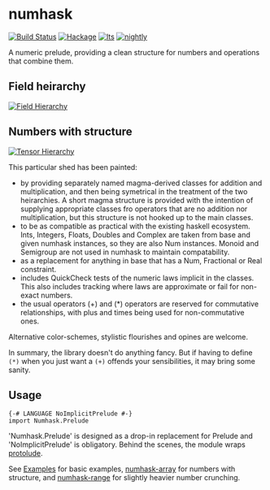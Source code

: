 numhask
===

[![Build Status](https://travis-ci.org/tonyday567/numhask.svg)](https://travis-ci.org/tonyday567/numhask) [![Hackage](https://img.shields.io/hackage/v/numhask.svg)](https://hackage.haskell.org/package/numhask) [![lts](https://www.stackage.org/package/numhask/badge/lts)](http://stackage.org/lts/package/numhask) [![nightly](https://www.stackage.org/package/numhask/badge/nightly)](http://stackage.org/nightly/package/numhask) 

A numeric prelude, providing a clean structure for numbers and operations that combine them.

Field heirarchy
---

[![Field Hierarchy](https://tonyday567.github.io/other/field.svg)](https://tonyday567.github.io/other/field.svg)

Numbers with structure
---

[![Tensor Hierarchy](https://tonyday567.github.io/other/tensor_product.svg)](https://tonyday567.github.io/other/tensor_product.svg)


This particular shed has been painted:

- by providing separately named magma-derived classes for addition and multiplication, and then being symetrical in the treatment of the two heirarchies.  A short magma structure is provided with the intention of supplying appropriate classes fro operators that are no addition nor multiplication, but this structure is not hooked up to the main classes.
- to be as compatible as practical with the existing haskell ecosystem.  Ints, Integers, Floats, Doubles and Complex are taken from base and given numhask instances, so they are also Num instances.  Monoid and Semigroup are not used in numhask to maintain compatability.
- as a replacement for anything in base that has a Num, Fractional or Real constraint.
- includes QuickCheck tests of the numeric laws implicit in the classes.  This also includes tracking where laws are approximate or fail for non-exact numbers.
- the usual operators (+) and (*) operators are reserved for commutative relationships, with plus and times being used for non-commutative ones.

Alternative color-schemes, stylistic flourishes and opines are welcome.

In summary, the library doesn't do anything fancy. But if having to define `(*)` when you just want a `(+)` offends your sensibilities, it may bring some sanity.


Usage
---

``` {.sourceCode .literate .haskell}
{-# LANGUAGE NoImplicitPrelude #-}
import Numhask.Prelude
```

'Numhask.Prelude' is designed as a drop-in replacement for Prelude and 'NoImplicitPrelude' is obligatory. Behind the scenes, the module wraps [protolude](https://www.stackage.org/package/protolude).

See [Examples](src/NumHask/Examples.hs) for basic examples, [numhask-array](https://www.stackage.org/package/numhask-array) for numbers with structure, and [numhask-range](https://www.stackage.org/package/numhask-range) for slightly heavier number crunching.

